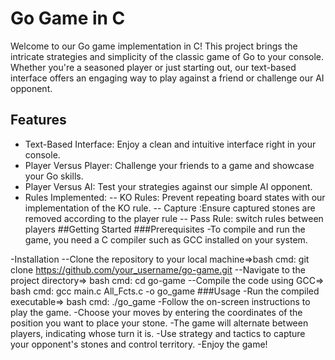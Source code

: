 # Go Game in C
Welcome to our Go game implementation in C! This project brings the intricate strategies and simplicity of the classic game of Go to your console. Whether you're a seasoned player or just starting out, our text-based interface offers an engaging way to play against a friend or challenge our AI opponent.

## Features
- Text-Based Interface: Enjoy a clean and intuitive interface right in your console.
- Player Versus Player: Challenge your friends to a game and showcase your Go skills.
- Player Versus AI: Test your strategies against our simple AI opponent.
- Rules Implemented:
-- KO Rules: Prevent repeating board states with our implementation of the KO rule.
-- Capture :Ensure captured stones are removed according to the player rule
-- Pass Rule: switch rules between players
##Getting Started
###Prerequisites
-To compile and run the game, you need a C compiler such as GCC installed on your system.

-Installation
--Clone the repository to your local machine=>bash cmd: git clone https://github.com/your_username/go-game.git
--Navigate to the project directory=> bash cmd: cd go-game
--Compile the code using GCC=> bash cmd: gcc main.c All_Fcts.c -o go_game
###Usage
-Run the compiled executable=> bash cmd: ./go_game
-Follow the on-screen instructions to play the game.
-Choose your moves by entering the coordinates of the position you want to place your stone.
-The game will alternate between players, indicating whose turn it is.
-Use strategy and tactics to capture your opponent's stones and control territory.
-Enjoy the game!
